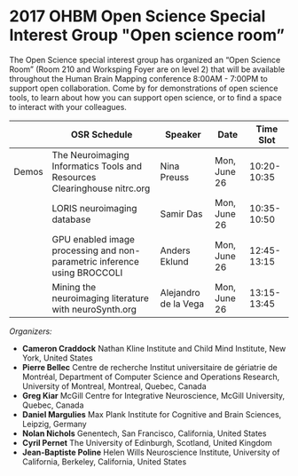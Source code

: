  
# 2017 OHBM Open Science Special Interest Group "Open science room”

The Open Science special interest group has organized an “Open Science Room”  (Room 210 and Worksping Foyer are on level 2) that will be available throughout the Human Brain Mapping conference 8:00AM - 7:00PM to support open collaboration. Come by for demonstrations of open science tools, to learn about how you can support open science, or to find a space to interact with your colleagues. 
 
|        |  OSR Schedule | Speaker | Date | Time Slot |
|--------|---------------|---------|------|-----------|
| Demos  | The Neuroimaging Informatics Tools and Resources Clearinghouse nitrc.org | Nina Preuss | Mon, June 26 | 10:20-10:35 |
|        | LORIS neuroimaging database | Samir Das | Mon, June 26 |  10:35-10:50 |        
|        | GPU enabled image processing and non-parametric inference using BROCCOLI | Anders Eklund | Mon, June 26 |  12:45- 13:15 |        
|        | Mining the neuroimaging literature with neuroSynth.org | Alejandro de la Vega | Mon, June 26 |  13:15- 13:45 |        

*Organizers:*
 * **Cameron Craddock** Nathan Kline Institute and Child Mind Institute, New York, United States
 * **Pierre Bellec** Centre de recherche Institut universitaire de gériatrie de Montréal, Department of Computer Science and Operations Research, University of Montreal, Montreal, Quebec, Canada 
 * **Greg Kiar** McGill Centre for Integrative Neuroscience, McGill University, Quebec, Canada
 * **Daniel Margulies** Max Plank Institute for Cognitive and Brain Sciences, Leipzig, Germany
 * **Nolan Nichols** Genentech, San Francisco, California, United States
 * **Cyril Pernet** The University of Edinburgh, Scotland, United Kingdom
 * **Jean-Baptiste Poline** Helen Wills Neuroscience Institute, University of California, Berkeley, California, United States
 

 
 
